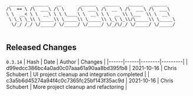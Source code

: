 ```
 ______   ______   __       ______   ______   ______   ______    
/\  == \ /\  ___\ /\ \     /\  ___\ /\  __ \ /\  ___\ /\  ___\   
\ \  __< \ \  __\ \ \ \____\ \  __\ \ \  __ \\ \___  \\ \  __\   
 \ \_\ \_\\ \_____\\ \_____\\ \_____\\ \_\ \_\\/\_____\\ \_____\ 
  \/_/ /_/ \/_____/ \/_____/ \/_____/ \/_/\/_/ \/_____/ \/_____/ 
                                                                 
```


## Released Changes

`0.3.14`
| Hash | Date | Author | Changes |
|------|------|--------|---------|
| d99edcc386bc4a0ad0c07aaa61a90aa8bd395fb8 | 2021-10-16 | Chris Schubert | UI project cleanup and integration completed |
| c3a5b6d45274a94f4c0c7365fc25bf143f35ac9d | 2021-10-16 | Chris Schubert | More project cleanup and refactoring |
